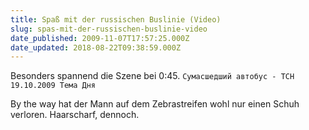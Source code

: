 ```yaml
---
title: Spaß mit der russischen Buslinie (Video)
slug: spas-mit-der-russischen-buslinie-video
date_published: 2009-11-07T17:57:25.000Z
date_updated: 2018-08-22T09:38:59.000Z
---
```


Besonders spannend die Szene bei 0:45.
`Сумасшедший автобус - ТСН 19.10.2009 Тема Дня`

By the way hat der Mann auf dem Zebrastreifen wohl nur einen Schuh verloren. Haarscharf, dennoch.
